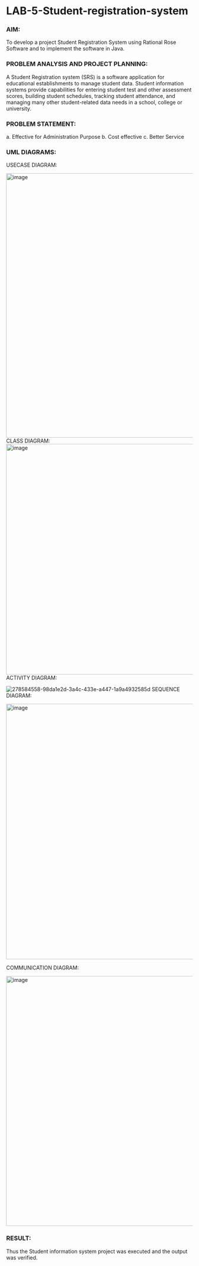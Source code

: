 # LAB-5-Student-registration-system
### AIM:
To develop a project Student Registration System using Rational Rose Software and to
implement the software in Java.
### PROBLEM ANALYSIS AND PROJECT PLANNING:
A Student Registration system (SRS) is a software application for educational
establishments to manage student data. Student information systems provide capabilities for
entering student test and other assessment scores, building student schedules, tracking student
attendance, and managing many other student-related data needs in a school, college or
university.
### PROBLEM STATEMENT:
a. Effective for Administration Purpose
b. Cost effective
c. Better Service
### UML DIAGRAMS:
USECASE DIAGRAM:

<img width="815" height="713" alt="image" src="https://github.com/user-attachments/assets/e91e3d83-8756-4d6f-a81a-4a540339b583" />
CLASS DIAGRAM:

<img width="805" height="622" alt="image" src="https://github.com/user-attachments/assets/bc7df62d-5297-4f0d-bf95-31cd79644731" />
ACTIVITY DIAGRAM:

![278584558-98da1e2d-3a4c-433e-a447-1a9a4932585d](https://github.com/user-attachments/assets/9e549c46-7ca3-4e2d-b135-3de960f07ab7)
SEQUENCE DIAGRAM:

<img width="802" height="689" alt="image" src="https://github.com/user-attachments/assets/dde4d226-54cd-4fc8-8f7c-b85577104955" />

COMMUNICATION DIAGRAM:

<img width="783" height="674" alt="image" src="https://github.com/user-attachments/assets/75200543-ca64-4a66-820d-2cbc75c3406f" />



### RESULT:
Thus the Student information system project was executed and the output was
verified.
